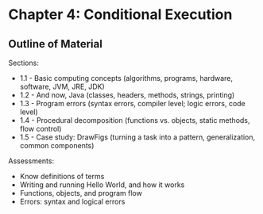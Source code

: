 # Chapter 4: Conditional Execution

## Outline of Material

Sections:
* 1.1 - Basic computing concepts (algorithms, programs, hardware, software, JVM, JRE, JDK)
* 1.2 - And now, Java (classes, headers, methods, strings, printing)
* 1.3 - Program errors (syntax errors, compiler level; logic errors, code level)
* 1.4 - Procedural decomposition (functions vs. objects, static methods, flow control)
* 1.5 - Case study: DrawFigs (turning a task into a pattern, generalization, common components)

Assessments:
* Know definitions of terms
* Writing and running Hello World, and how it works
* Functions, objects, and program flow
* Errors: syntax and logical errors


